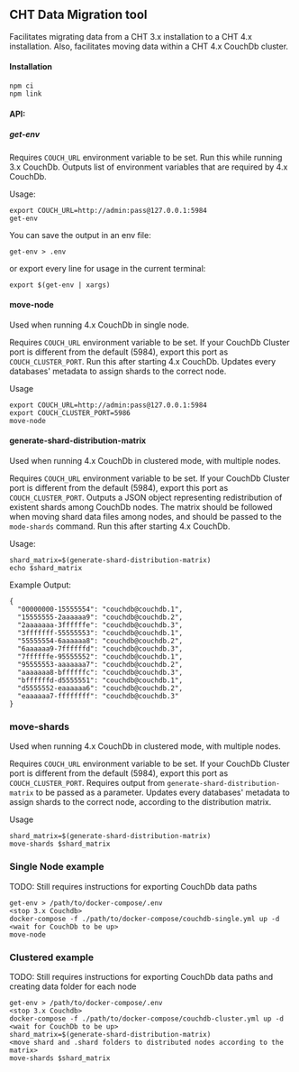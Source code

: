 ## CHT Data Migration tool

Facilitates migrating data from a CHT 3.x installation to a CHT 4.x installation.
Also, facilitates moving data within a CHT 4.x CouchDb cluster.

#### Installation
```shell
npm ci
npm link
```

#### API: 

##### get-env

Requires `COUCH_URL` environment variable to be set.
Run this while running 3.x CouchDb. Outputs list of environment variables that are required by 4.x CouchDb. 

Usage:
```shell
export COUCH_URL=http://admin:pass@127.0.0.1:5984
get-env
```

You can save the output in an env file:
```shell
get-env > .env
```

or export every line for usage in the current terminal:
```shell
export $(get-env | xargs)
```

#### move-node

Used when running 4.x CouchDb in single node.

Requires `COUCH_URL` environment variable to be set. 
If your CouchDb Cluster port is different from the default (5984), export this port as `COUCH_CLUSTER_PORT`.
Run this after starting 4.x CouchDb. Updates every databases' metadata to assign shards to the correct node. 

Usage
```shell
export COUCH_URL=http://admin:pass@127.0.0.1:5984
export COUCH_CLUSTER_PORT=5986
move-node
```

#### generate-shard-distribution-matrix

Used when running 4.x CouchDb in clustered mode, with multiple nodes.

Requires `COUCH_URL` environment variable to be set.
If your CouchDb Cluster port is different from the default (5984), export this port as `COUCH_CLUSTER_PORT`.
Outputs a JSON object representing redistribution of existent shards among CouchDb nodes.
The matrix should be followed when moving shard data files among nodes, and should be passed to the `mode-shards` command.
Run this after starting 4.x CouchDb.

Usage:
```shell
shard_matrix=$(generate-shard-distribution-matrix)
echo $shard_matrix
```

Example Output:
```shell
{
  "00000000-15555554": "couchdb@couchdb.1",
  "15555555-2aaaaaa9": "couchdb@couchdb.2",
  "2aaaaaaa-3ffffffe": "couchdb@couchdb.3",
  "3fffffff-55555553": "couchdb@couchdb.1",
  "55555554-6aaaaaa8": "couchdb@couchdb.2",
  "6aaaaaa9-7ffffffd": "couchdb@couchdb.3",
  "7ffffffe-95555552": "couchdb@couchdb.1",
  "95555553-aaaaaaa7": "couchdb@couchdb.2",
  "aaaaaaa8-bffffffc": "couchdb@couchdb.3",
  "bffffffd-d5555551": "couchdb@couchdb.1",
  "d5555552-eaaaaaa6": "couchdb@couchdb.2",
  "eaaaaaa7-ffffffff": "couchdb@couchdb.3"
}
```

### move-shards

Used when running 4.x CouchDb in clustered mode, with multiple nodes.

Requires `COUCH_URL` environment variable to be set.
If your CouchDb Cluster port is different from the default (5984), export this port as `COUCH_CLUSTER_PORT`.
Requires output from `generate-shard-distribution-matrix` to be passed as a parameter.
Updates every databases' metadata to assign shards to the correct node, according to the distribution matrix. 

Usage
```shell
shard_matrix=$(generate-shard-distribution-matrix)
move-shards $shard_matrix
```

### Single Node example

TODO:
Still requires instructions for exporting CouchDb data paths

```shell
get-env > /path/to/docker-compose/.env
<stop 3.x Couchdb>
docker-compose -f ./path/to/docker-compose/couchdb-single.yml up -d
<wait for CouchDb to be up>
move-node
```

### Clustered example

TODO:
Still requires instructions for exporting CouchDb data paths and creating data folder for each node

```shell
get-env > /path/to/docker-compose/.env
<stop 3.x Couchdb>
docker-compose -f ./path/to/docker-compose/couchdb-cluster.yml up -d
<wait for CouchDb to be up>
shard_matrix=$(generate-shard-distribution-matrix)
<move shard and .shard folders to distributed nodes according to the matrix>
move-shards $shard_matrix
```
